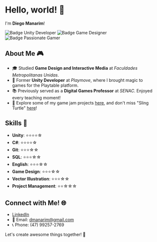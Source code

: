 # Hello, world! 🚀

I'm **Diego Manarim**!

![Badge Unity Developer](https://img.shields.io/badge/Unity-Developer-brightgreen) ![Badge Game Designer](https://img.shields.io/badge/Game-Designer-blue) ![Badge Passionate Gamer](https://img.shields.io/badge/Passionate-Gamer-red)

## About Me 🎮

- 🎓 Studied **Game Design and Interactive Media** at *Faculdades Metropolitanas Unidas*.
- 💼 Former **Unity Developer** at *Playmove*, where I brought magic to games for the Playtable platform.
- 📚 Previously served as a **Digital Games Professor** at *SENAC*. Enjoyed every teaching moment!
- 🎨 Explore some of my game jam projects [here](https://dilumo.itch.io/), and don't miss "Sling Turtle" [here](https://dilumo.itch.io/sling-turtle)!

## Skills 🔧

- **Unity**: ⭐⭐⭐⭐☆
- **C#**: ⭐⭐⭐⭐☆
- **Git**: ⭐⭐⭐☆☆
- **SQL**: ⭐⭐⭐☆☆
- **English**: ⭐⭐⭐☆☆
- **Game Design**: ⭐⭐⭐☆☆
- **Vector Illustration**: ⭐⭐⭐☆☆
- **Project Management**: ⭐⭐☆☆☆

## Connect with Me! 🌐

- [LinkedIn](https://www.linkedin.com/in/diego-manarim-465414294/)
- 📧 Email: dmanarim@gmail.com
- 📞 Phone: (47) 99257-2769

Let's create awesome things together! 🌟
